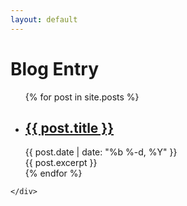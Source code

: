 ```yaml
---
layout: default
---
```

<div class="container blog">
	<div class="content">
		<h1 class="heading">Blog Entry</h1>
		<ul class="post-list">
			{% for post in site.posts %}
			<li>
				<h2>
					<a class="post-link" href="{{ post.url | prepend: site.baseurl }}">{{ post.title }}</a>
				</h2>
				<span class="post-meta">{{ post.date | date: "%b %-d, %Y" }}</span>
				<div class="post-content">
					{{ post.excerpt }}
				</div>
			</li>
			{% endfor %}
		</ul>

	</div>
</div>